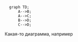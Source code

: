 ```mermaid
  graph TD;
      A-->B;
      A-->C;
      B-->D;
      C-->D;
```

Какая-то диаграмма, например
